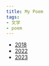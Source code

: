 ```yaml
---
title: My Poem
tags:
- 文学
- poem
---
```


* [2018](文学/poem/2018.md)
* [2022](文学/poem/2022.md)
* [2023](文学/poem/2023.md)



